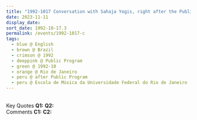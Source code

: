 ```yaml
---
title: "1992-1017 Conversation with Sahaja Yogis, right after the Public Program, Corridor, Escola de Música da Universidade Federal do Rio de Janeiro, Prédio Principal e Prédio de Aulas I, Rua do Passeio, 98 -- Centro, Rio de Janeiro, Brazil"
date: 2023-11-11
display_date: 
sort_date: 1992-10-17.3
permalink: /events/1992-1017-c
tags:
  - blue @ English
  - brown @ Brazil
  - crimson @ 1992
  - deeppink @ Public Program
  - green @ 1992-10
  - orange @ Rio de Janeiro
  - peru @ after Public Program
  - peru @ Escola de Música da Universidade Federal do Rio de Janeiro  
---
```


<br>

<wave-list>
  <list-title color="DarkSeaGreen" width="55">Key Quotes</list-title>
  <list-item color="BlanchedAlmond" width="280"><b>Q1:</b> <i></i></list-item>
  <list-item color="Lavender" width="280"><b>Q2:</b> <i></i></list-item>
</wave-list>

<br>

<wave-list>
  <list-title color="DarkSeaGreen" width="55">Comments</list-title>
  <list-item color="BlanchedAlmond" width="280"><b>C1:</b> <i></i></list-item>
  <list-item color="Lavender" width="280"><b>C2:</b> <i></i></list-item>
</wave-list>